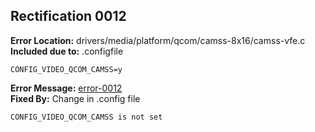 ## Rectification 0012 ##
**Error Location:** drivers/media/platform/qcom/camss-8x16/camss-vfe.c  
**Included due to:** .configfile  
```
CONFIG_VIDEO_QCOM_CAMSS=y  
```  
**Error Message:** [error-0012](../error-files/error0012.txt)  
**Fixed By:** Change in .config file  
```
CONFIG_VIDEO_QCOM_CAMSS is not set
```
